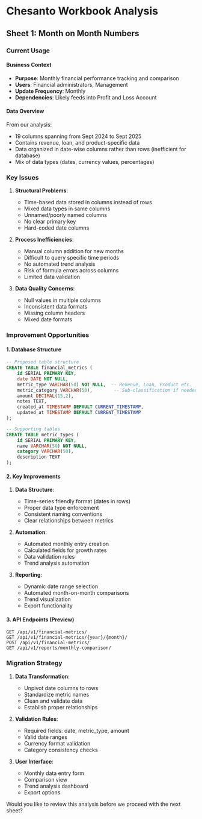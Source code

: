 # Chesanto Workbook Analysis

## Sheet 1: Month on Month Numbers

### Current Usage
#### Business Context
- **Purpose**: Monthly financial performance tracking and comparison
- **Users**: Financial administrators, Management
- **Update Frequency**: Monthly
- **Dependencies**: Likely feeds into Profit and Loss Account

#### Data Overview
From our analysis:
- 19 columns spanning from Sept 2024 to Sept 2025
- Contains revenue, loan, and product-specific data
- Data organized in date-wise columns rather than rows (inefficient for database)
- Mix of data types (dates, currency values, percentages)

### Key Issues
1. **Structural Problems**:
   - Time-based data stored in columns instead of rows
   - Mixed data types in same columns
   - Unnamed/poorly named columns
   - No clear primary key
   - Hard-coded date columns

2. **Process Inefficiencies**:
   - Manual column addition for new months
   - Difficult to query specific time periods
   - No automated trend analysis
   - Risk of formula errors across columns
   - Limited data validation

3. **Data Quality Concerns**:
   - Null values in multiple columns
   - Inconsistent data formats
   - Missing column headers
   - Mixed date formats

### Improvement Opportunities

#### 1. Database Structure
```sql
-- Proposed table structure
CREATE TABLE financial_metrics (
    id SERIAL PRIMARY KEY,
    date DATE NOT NULL,
    metric_type VARCHAR(50) NOT NULL,  -- Revenue, Loan, Product etc.
    metric_category VARCHAR(50),        -- Sub-classification if needed
    amount DECIMAL(15,2),
    notes TEXT,
    created_at TIMESTAMP DEFAULT CURRENT_TIMESTAMP,
    updated_at TIMESTAMP DEFAULT CURRENT_TIMESTAMP
);

-- Supporting tables
CREATE TABLE metric_types (
    id SERIAL PRIMARY KEY,
    name VARCHAR(50) NOT NULL,
    category VARCHAR(50),
    description TEXT
);
```

#### 2. Key Improvements
1. **Data Structure**:
   - Time-series friendly format (dates in rows)
   - Proper data type enforcement
   - Consistent naming conventions
   - Clear relationships between metrics

2. **Automation**:
   - Automated monthly entry creation
   - Calculated fields for growth rates
   - Data validation rules
   - Trend analysis automation

3. **Reporting**:
   - Dynamic date range selection
   - Automated month-on-month comparisons
   - Trend visualization
   - Export functionality

#### 3. API Endpoints (Preview)
```
GET /api/v1/financial-metrics/
GET /api/v1/financial-metrics/{year}/{month}/
POST /api/v1/financial-metrics/
GET /api/v1/reports/monthly-comparison/
```

### Migration Strategy
1. **Data Transformation**:
   - Unpivot date columns to rows
   - Standardize metric names
   - Clean and validate data
   - Establish proper relationships

2. **Validation Rules**:
   - Required fields: date, metric_type, amount
   - Valid date ranges
   - Currency format validation
   - Category consistency checks

3. **User Interface**:
   - Monthly data entry form
   - Comparison view
   - Trend analysis dashboard
   - Export options

Would you like to review this analysis before we proceed with the next sheet?